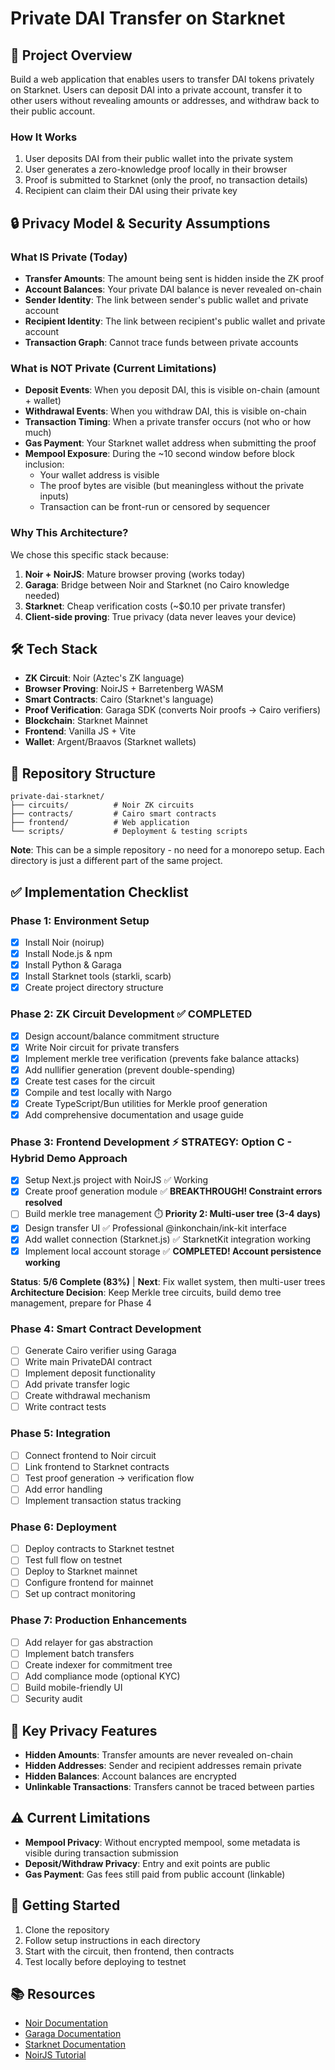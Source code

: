 # Private DAI Transfer on Starknet

## 🎯 Project Overview

Build a web application that enables users to transfer DAI tokens privately on Starknet. Users can deposit DAI into a private account, transfer it to other users without revealing amounts or addresses, and withdraw back to their public account.

### How It Works
1. User deposits DAI from their public wallet into the private system
2. User generates a zero-knowledge proof locally in their browser
3. Proof is submitted to Starknet (only the proof, no transaction details)
4. Recipient can claim their DAI using their private key

## 🔒 Privacy Model & Security Assumptions

### What IS Private (Today)
- **Transfer Amounts**: The amount being sent is hidden inside the ZK proof
- **Account Balances**: Your private DAI balance is never revealed on-chain
- **Sender Identity**: The link between sender's public wallet and private account
- **Recipient Identity**: The link between recipient's public wallet and private account
- **Transaction Graph**: Cannot trace funds between private accounts

### What is NOT Private (Current Limitations)
- **Deposit Events**: When you deposit DAI, this is visible on-chain (amount + wallet)
- **Withdrawal Events**: When you withdraw DAI, this is visible on-chain
- **Transaction Timing**: When a private transfer occurs (not who or how much)
- **Gas Payment**: Your Starknet wallet address when submitting the proof
- **Mempool Exposure**: During the ~10 second window before block inclusion:
  - Your wallet address is visible
  - The proof bytes are visible (but meaningless without the private inputs)
  - Transaction can be front-run or censored by sequencer

### Why This Architecture?

We chose this specific stack because:

1. **Noir + NoirJS**: Mature browser proving (works today)
2. **Garaga**: Bridge between Noir and Starknet (no Cairo knowledge needed)
3. **Starknet**: Cheap verification costs (~$0.10 per private transfer)
4. **Client-side proving**: True privacy (data never leaves your device)

## 🛠 Tech Stack

- **ZK Circuit**: Noir (Aztec's ZK language)
- **Browser Proving**: NoirJS + Barretenberg WASM
- **Smart Contracts**: Cairo (Starknet's language)
- **Proof Verification**: Garaga SDK (converts Noir proofs → Cairo verifiers)
- **Blockchain**: Starknet Mainnet
- **Frontend**: Vanilla JS + Vite
- **Wallet**: Argent/Braavos (Starknet wallets)

## 📁 Repository Structure

```
private-dai-starknet/
├── circuits/          # Noir ZK circuits
├── contracts/         # Cairo smart contracts  
├── frontend/          # Web application
└── scripts/           # Deployment & testing scripts
```

**Note**: This can be a simple repository - no need for a monorepo setup. Each directory is just a different part of the same project.

## ✅ Implementation Checklist

### Phase 1: Environment Setup
- [x] Install Noir (noirup)
- [x] Install Node.js & npm
- [x] Install Python & Garaga
- [x] Install Starknet tools (starkli, scarb)
- [x] Create project directory structure

### Phase 2: ZK Circuit Development ✅ COMPLETED
- [x] Design account/balance commitment structure
- [x] Write Noir circuit for private transfers
- [x] Implement merkle tree verification (prevents fake balance attacks)
- [x] Add nullifier generation (prevent double-spending)
- [x] Create test cases for the circuit
- [x] Compile and test locally with Nargo
- [x] Create TypeScript/Bun utilities for Merkle proof generation
- [x] Add comprehensive documentation and usage guide

### Phase 3: Frontend Development ⚡ **STRATEGY: Option C - Hybrid Demo Approach**
- [x] Setup Next.js project with NoirJS ✅ Working
- [x] Create proof generation module ✅ **BREAKTHROUGH! Constraint errors resolved**
- [ ] Build merkle tree management ⏱️ **Priority 2: Multi-user tree (3-4 days)**
- [x] Design transfer UI ✅ Professional @inkonchain/ink-kit interface  
- [x] Add wallet connection (Starknet.js) ✅ StarknetKit integration working
- [x] Implement local account storage ✅ **COMPLETED! Account persistence working**

**Status**: **5/6 Complete (83%)** | **Next**: Fix wallet system, then multi-user trees  
**Architecture Decision**: Keep Merkle tree circuits, build demo tree management, prepare for Phase 4

### Phase 4: Smart Contract Development
- [ ] Generate Cairo verifier using Garaga
- [ ] Write main PrivateDAI contract
- [ ] Implement deposit functionality
- [ ] Add private transfer logic
- [ ] Create withdrawal mechanism
- [ ] Write contract tests

### Phase 5: Integration
- [ ] Connect frontend to Noir circuit
- [ ] Link frontend to Starknet contracts
- [ ] Test proof generation → verification flow
- [ ] Add error handling
- [ ] Implement transaction status tracking

### Phase 6: Deployment
- [ ] Deploy contracts to Starknet testnet
- [ ] Test full flow on testnet
- [ ] Deploy to Starknet mainnet
- [ ] Configure frontend for mainnet
- [ ] Set up contract monitoring

### Phase 7: Production Enhancements
- [ ] Add relayer for gas abstraction
- [ ] Implement batch transfers
- [ ] Create indexer for commitment tree
- [ ] Add compliance mode (optional KYC)
- [ ] Build mobile-friendly UI
- [ ] Security audit

## 🔐 Key Privacy Features

- **Hidden Amounts**: Transfer amounts are never revealed on-chain
- **Hidden Addresses**: Sender and recipient addresses remain private
- **Hidden Balances**: Account balances are encrypted
- **Unlinkable Transactions**: Transfers cannot be traced between parties

## ⚠️ Current Limitations

- **Mempool Privacy**: Without encrypted mempool, some metadata is visible during transaction submission
- **Deposit/Withdraw Privacy**: Entry and exit points are public
- **Gas Payment**: Gas fees still paid from public account (linkable)

## 🚀 Getting Started

1. Clone the repository
2. Follow setup instructions in each directory
3. Start with the circuit, then frontend, then contracts
4. Test locally before deploying to testnet

## 📚 Resources

- [Noir Documentation](https://noir-lang.org/)
- [Garaga Documentation](https://github.com/keep-starknet-strange/garaga)
- [Starknet Documentation](https://docs.starknet.io/)
- [NoirJS Tutorial](https://noir-lang.org/docs/tutorials/noirjs_app)